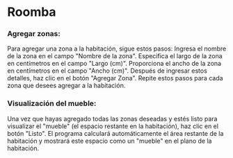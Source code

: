 # Roomba

### Agregar zonas:

Para agregar una zona a la habitación, sigue estos pasos:
Ingresa el nombre de la zona en el campo "Nombre de la zona".
Especifica el largo de la zona en centímetros en el campo "Largo (cm)".
Proporciona el ancho de la zona en centímetros en el campo "Ancho (cm)".
Después de ingresar estos detalles, haz clic en el botón "Agregar Zona".
Repite estos pasos para cada zona que desees agregar a la habitación.

### Visualización del mueble:

Una vez que hayas agregado todas las zonas deseadas y estés listo para visualizar el "mueble" (el espacio restante en la habitación), haz clic en el botón "Listo".
El programa calculará automáticamente el área restante de la habitación y mostrará este espacio como un "mueble" en el plano de la habitación.
